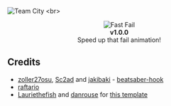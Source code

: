 ![Team City](https://teamcity.gabriella.moe/app/rest/builds/aggregated/strob:(buildType:(project:(id:FastFail)))/statusIcon.svg)
<br>
<p align="center">
  <img src="https://github.com/IsGabriellaCurious/FastFail/blob/master/cover-small.png" alt="Fast Fail" /> <br>
  <b>v1.0.0</b></br>
  Speed up that fail animation!
</p>

## Credits

* [zoller27osu](https://github.com/zoller27osu), [Sc2ad](https://github.com/Sc2ad) and [jakibaki](https://github.com/jakibaki) - [beatsaber-hook](https://github.com/sc2ad/beatsaber-hook)
* [raftario](https://github.com/raftario)
* [Lauriethefish](https://github.com/Lauriethefish) and [danrouse](https://github.com/danrouse) for [this template](https://github.com/Lauriethefish/quest-mod-template)
